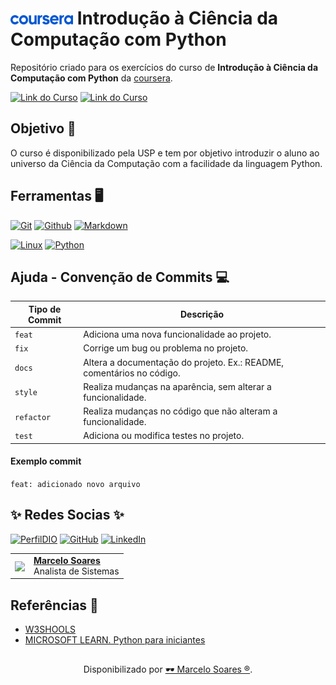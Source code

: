 <h1>
    <a href="https://www.coursera.org">
     <img align="center" width="100px" src="logo.svg"></a>
    <span>Introdução à Ciência da Computação com Python</span>
</h1>

Repositório criado para os exercícios do curso de **Introdução à Ciência da Computação com Python** da [coursera](https://www.coursera.org/).
<br>

[![Link do Curso](https://img.shields.io/badge/▶-000?style=for-the-badge&logo=movie&logoColor=E94D5F)](https://www.coursera.org/learn/ciencia-computacao-python-conceitos) 
[![Link do Curso](https://img.shields.io/badge/Acesse%20o%20Curso%20na%20Plataforma-E94D5F?style=for-the-badge)](https://www.coursera.org/learn/ciencia-computacao-python-conceitos) 

## Objetivo 🎯
O curso é disponibilizado pela USP e tem por objetivo introduzir o aluno ao universo da Ciência da Computação com a facilidade da linguagem Python.

## Ferramentas 🖥️
[![Git](https://img.shields.io/badge/Git-000?style=for-the-badge&logo=git&logoColor=E94D5F)](https://git-scm.com/doc) 
[![Github](https://img.shields.io/badge/Github-000?style=for-the-badge&logo=github&logoColor=30A3DC)](https://docs.github.com/)
[![Markdown](https://img.shields.io/badge/Markdown-000?style=for-the-badge&logo=markdown)](https://markdown.net.br/)

[![Linux](https://img.shields.io/badge/Linux-FCC624?style=for-the-badge&logo=linux&logoColor=black)](https://linux.die.net/)
[![Python](https://img.shields.io/badge/Python-3776AB?style=for-the-badge&logo=python&logoColor=white)](https://www.python.org/doc/)

## Ajuda - Convenção de Commits 💻

| Tipo de Commit | Descrição                                                                                                 |
| -------------- | --------------------------------------------------------------------------------------------------------- |
| `feat`         | Adiciona uma nova funcionalidade ao projeto.                                                              |
| `fix`          | Corrige um bug ou problema no projeto.                                                                    |
| `docs`         | Altera a documentação do projeto. Ex.: README, comentários no código.                                     |
| `style`        | Realiza mudanças na aparência, sem alterar a funcionalidade.                                              |
| `refactor`     | Realiza mudanças no código que não alteram a funcionalidade.                                              |
| `test`         | Adiciona ou modifica testes no projeto.                                                                   |

#### Exemplo commit

`feat: adicionado novo arquivo`
<br>

## ✨ ️Redes Socias ✨

[![PerfilDIO](https://img.shields.io/badge/DIO-0077B5?style=for-the-badge&logo=dio&logoColor=white)](https://web.dio.me/users/marcelo_soares92)
[![GitHub](https://img.shields.io/badge/GitHub-000?style=for-the-badge&logo=github&logoColor=30A3DC)](https://github.com/Mdsoare/)
[![LinkedIn](https://img.shields.io/badge/LinkedIn-0077B5?style=for-the-badge&logo=linkedin&logoColor=white)](https://www.linkedin.com/in/marcelodsoares/) 
<table>
  <tr>
    <td>
      <img width="80px" align="center" src="https://avatars.githubusercontent.com/Mdsoare"/>
    </td>
    <td align="left">
      <a href="https://github.com/Mdsoare">
        <span><b>Marcelo Soares</b></span>
      </a>
      <br>
      <span>Analista de Sistemas</span>
    </td>
  </tr>
</table>

## Referências 🔎
- [W3SHOOLS](https://www.w3schools.com/python/default.asp)
- [MICROSOFT LEARN. Python para iniciantes](https://learn.microsoft.com/pt-br/training/paths/beginner-python/)

##
<div align="center">Disponibilizado por <a href="https://github.com/Mdsoare">🕶 Marcelo Soares ®</a>.</div>
